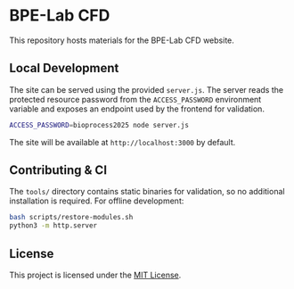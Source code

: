 # BPE-Lab CFD

This repository hosts materials for the BPE-Lab CFD website.

## Local Development

The site can be served using the provided `server.js`. The server reads the
protected resource password from the `ACCESS_PASSWORD` environment variable and
exposes an endpoint used by the frontend for validation.

```bash
ACCESS_PASSWORD=bioprocess2025 node server.js
```

The site will be available at `http://localhost:3000` by default.
 

## Contributing & CI

The `tools/` directory contains static binaries for validation, so no additional installation is required.
For offline development:

```bash
bash scripts/restore-modules.sh
python3 -m http.server
```



## License

This project is licensed under the [MIT License](LICENSE).


